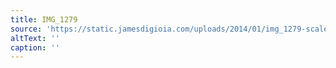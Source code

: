 ```yaml
---
title: IMG_1279
source: 'https://static.jamesdigioia.com/uploads/2014/01/img_1279-scaled.jpg'
altText: ''
caption: ''
---
```


